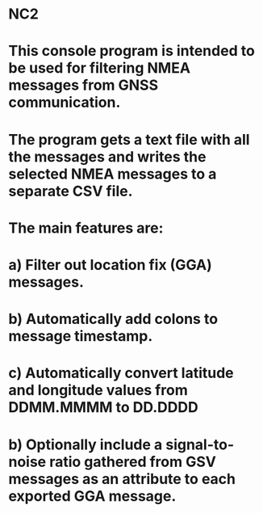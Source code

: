 # NC2
# This console program is intended to be used for filtering NMEA messages from GNSS communication.
# The program gets a text file with all the messages and writes the selected NMEA messages to a separate CSV file.
#
# The main features are:
# a) Filter out location fix (GGA) messages.
# b) Automatically add colons to message timestamp.
# c) Automatically convert latitude and longitude values from DDMM.MMMM to DD.DDDD
# b) Optionally include a signal-to-noise ratio gathered from GSV messages as an attribute to each exported GGA message.
